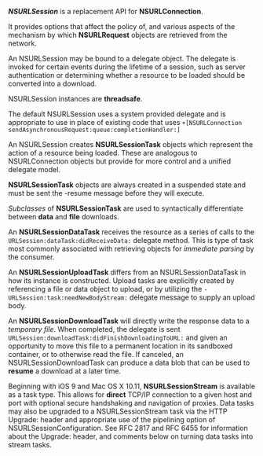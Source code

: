 
***NSURLSession*** is a replacement API for **NSURLConnection**.  

It provides options that affect the policy of, and various aspects of the mechanism by which **NSURLRequest** objects are retrieved from the network.

An NSURLSession may be bound to a delegate object.  The delegate is invoked for certain events during the lifetime of a session, such as server authentication or determining whether a resource to be loaded should be converted into a download.
 
NSURLSession instances are **threadsafe**.

The default NSURLSession uses a system provided delegate and is appropriate to use in place of existing code that uses `+[NSURLConnection sendAsynchronousRequest:queue:completionHandler:]`

An NSURLSession creates **NSURLSessionTask** objects which represent the action of a resource being loaded.  These are analogous to NSURLConnection objects but provide for more control and a unified delegate model.

**NSURLSessionTask** objects are always created in a suspended state and must be sent the -resume message before they will execute.

*Subclasses* of **NSURLSessionTask** are used to syntactically differentiate between **data** and **file** downloads.

An **NSURLSessionDataTask** receives the resource as a series of calls to the  `URLSession:dataTask:didReceiveData:` delegate method.  This is type of task most commonly associated with retrieving objects for *immediate parsing* by the consumer.

An **NSURLSessionUploadTask** differs from an NSURLSessionDataTask in how its instance is constructed.  Upload tasks are explicitly created by referencing a file or data object to  upload, or by utilizing the
 `-URLSession:task:needNewBodyStream:` delegate message to supply an upload
 body.

An **NSURLSessionDownloadTask** will directly write the response data to a *temporary file*.  When completed, the delegate is sent
 `URLSession:downloadTask:didFinishDownloadingToURL:` and given an opportunity to move this file to a permanent location in its sandboxed container, or to otherwise read the file. If canceled, an NSURLSessionDownloadTask can produce a data blob that can be used to **resume** a download at a later time.

Beginning with iOS 9 and Mac OS X 10.11, **NSURLSessionStream** is available as a task type.  This allows for **direct** TCP/IP connection to a given host and port with optional secure handshaking and navigation of proxies.  Data tasks may also be upgraded to a NSURLSessionStream task via the HTTP Upgrade: header and appropriate use of the pipelining option of NSURLSessionConfiguration.  See RFC 2817 and RFC 6455 for information about the Upgrade: header, and comments below on turning data tasks into stream tasks.
